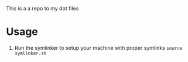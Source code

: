 This is a a repo to my dot files

# Usage
1. Run the symlinker to setup your machine with proper symlinks `source symlinker.sh`
